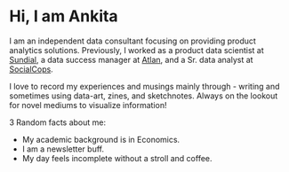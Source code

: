 # Hi, I am Ankita
I am an independent data consultant focusing on providing product analytics solutions. Previously, I worked as a product data scientist at [Sundial](sundial.so), a data success manager at [Atlan](atlan.com), and a Sr. data analyst at [SocialCops](https://socialcops.com/case-studies/disha-dashboard/).

I love to record my experiences and musings mainly through - writing and sometimes using data-art, zines, and sketchnotes. Always on the lookout for novel mediums to visualize information!

3 Random facts about me: 
-  My academic background is in Economics. 
- I am a newsletter buff. 
- My day feels incomplete without a stroll and coffee.
